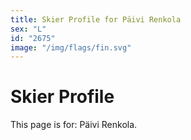 ```yaml
---
title: Skier Profile for Päivi Renkola
sex: "L"
id: "2675"
image: "/img/flags/fin.svg" 
---
```


# Skier Profile

This page is for: Päivi Renkola.
    